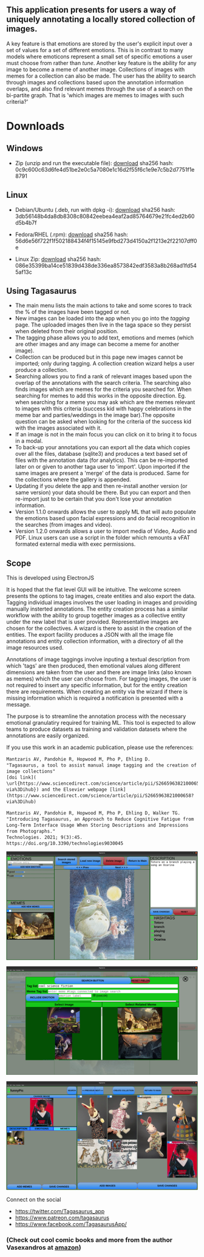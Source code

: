 ## This application presents for users a way of uniquely annotating a locally stored collection of images.

A key feature is that emotions are stored by the user's explicit input over a set of values for a set of different emotions. This is in contrast to many models where emoticons represent a small set of specific emotions a user must choose from rather than _tune_. Another key feature is the ability for any image to become a meme of another image. Collections of images with memes for a collection can also be made. The user has the ability to search through images and collections based upon the annotation information overlaps, and also find relevant memes through the use of a search on the bi-partite graph. That is 'which images are memes to images with such criteria?'

# Downloads

## Windows

- Zip (unzip and run the executable file): [download](https://github.com/mantzaris/Tagasaurus/releases/download/1.3.0/tagasaurus-1.3.0-win.zip) sha256 hash: 0c9c600c63d6fe4d51be2e0c5a7080e1c16d2f55f6c1e9e7c5b2d7751f1e8791

## Linux

- Debian/Ubuntu (.deb, run with dpkg -i): [download](https://github.com/mantzaris/Tagasaurus/releases/download/1.3.0/tagasaurus_1.3.0_amd64.deb) sha256 hash: 3db56148b4da8db8308c80842eebea4eaf2ad85764679e21fc4ed2b60d5b4b7f

- Fedora/RHEL (.rpm): [download](https://github.com/mantzaris/Tagasaurus/releases/download/1.3.0/tagasaurus-1.3.0.x86_64.rpm) sha256 hash: 56d6e56f722f1f502188434f4f15145e9fbd273d4150a2f1213e2f22107dff0e

- Linux Zip: [download](https://github.com/mantzaris/Tagasaurus/releases/download/1.3.0/tagasaurus-1.3.0.zip) sha256 hash: 086e35399ba14ce51839d438de336ea8573842edf3583a8b268ad1fd545af13c

## Using Tagasaurus

- The main menu lists the main actions to take and some scores to track the % of the images have been tagged or not.
- New images can be loaded into the app when you go into the _tagging_ page. The uploaded images then live in the taga space so they persist when deleted from their original position.
- The tagging phase allows you to add text, emotions and memes (which are other images and any image can become a meme for another image).
- Collection can be produced but in this page new images cannot be imported; only during tagging. A collection creation wizard helps a user produce a collection.
- Searching allows you to find a rank of relevant images based upon the overlap of the annotations with the search criteria. The searching also finds images which are memes for the criteria you searched for. When searching for memes to add this works in the opposite direction. Eg. when searching for a meme you may ask which are the memes relevant to images with this criteria (success kid with happy celebrations in the meme bar and parties/weddings in the image bar).The opposite question can be asked when looking for the criteria of the success kid with the images associated with it.
- If an image is not in the main focus you can click on it to bring it to focus in a modal.
- To back-up your annotations you can export all the data which copies over all the files, database (sqlite3) and produces a text based set of files with the annotation data (for analytics). This can be re-imported later on or given to another taga user to 'import'. Upon imported if the same images are present a 'merge' of the data is produced. Same for the collections where the gallery is appended.
- Updating if you delete the app and then re-install another version (or same version) your data should be there. But you can export and then re-import just to be certain that you don't lose your annotation information.
- Version 1.1.0 onwards allows the user to apply ML that will auto populate the emotions based upon facial expressions and do facial recognition in the searches (from images and video).
- Version 1.2.0 onwards allows a user to import media of Video, Audio and PDF. Linux users can use a script in the folder which remounts a vFAT formated external media with exec permissions.

## Scope

This is developed using ElectronJS

It is hoped that the flat level GUI will be intuitive. The welcome screen presents the options to tag images, create entities and also export the data. Tagging individual images involves the user loading in images and providing manually insterted annotations. The entity creation process has a similar workflow with the ability to group together images as a collective entity under the new label that is user provided. Representative images are chosen for the collectives. A wizard is there to assist in the creation of the entities. The export facility produces a JSON with all the image file annotations and entity collection information, with a directory of all the image resources used.

Annotations of image taggings involve inputing a textual description from which 'tags' are then produced, then emotional values along different dimensions are taken from the user and there are image links (also known as memes) which the user can choose from. For tagging images, the user is not required to insert any specific information, but for the entity creation there are requirements. When creating an entity via the wizard if there is missing information which is required a notification is presented with a message.

The purpose is to streamline the annotation process with the necessary emotional granulatiry required for training ML. This tool is expected to allow teams to produce datasets as training and validation datasets where the annotations are easily organized.

If you use this work in an academic publication, please use the references:

```
Mantzaris AV, Pandohie R, Hopwood M, Pho P, Ehling D.
"Tagasaurus, a tool to assist manual image tagging and the creation of image collections"
[doi link](  \url{https://www.sciencedirect.com/science/article/pii/S2665963821000658?via%3Dihub}) and the Elsevier webpage [link](https://www.sciencedirect.com/science/article/pii/S2665963821000658?via%3Dihub)
```

```
Mantzaris AV, Pandohie R, Hopwood M, Pho P, Ehling D, Walker TG.
"Introducing Tagasaurus, an Approach to Reduce Cognitive Fatigue from Long-Term Interface Usage When Storing Descriptions and Impressions from Photographs."
Technologies. 2021; 9(3):45. https://doi.org/10.3390/technologies9030045
```

![tagging](/TagasaurusReflections/screenshot1.png)

![search](/TagasaurusReflections/screenshot2.png)

![collections](/TagasaurusReflections/screenshot3.png)

Connect on the social

- https://twitter.com/Tagasaurus_app
- https://www.patreon.com/tagasaurus
- https://www.facebook.com/TagasaurusApp/

### (**Check out cool comic books and more from the author Vasexandros at [amazon](https://www.amazon.com/Vasexandros/e/B010RI6W0G%3Fref=dbs_a_mng_rwt_scns_share)**)

<!---

_also, the books by the author vasexandros are really worth the read_ [link](https://www.amazon.com/Vasexandros/e/B010RI6W0G%3Fref=dbs_a_mng_rwt_scns_share)

# <span style="color:orange">Tagasaurus, the gateway to your semantic multiverse </span>

### <span style="color:red">let's drop the '**U**' from '**U-RL**' because why do we need a UNI-verse and the UNI-queness it imposes?.. let's break free of that and "Tag the Planet!" </span>

---

For the development phase, this principle must be put in top priority
1. The data the users hold is **key**. The tool must smoothly incentivize the users to want to describe content with tags


**I highly recommend you take a look at the literature of the author Vasexandros at [amazon](https://www.amazon.com/Vasexandros/e/B010RI6W0G%3Fref=dbs_a_mng_rwt_scns_share)**
-->
